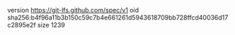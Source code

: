 version https://git-lfs.github.com/spec/v1
oid sha256:b4f96a11b3b150c59c7b4e661261d5943618709bb728ffcd40036d17c2895e2f
size 1239
